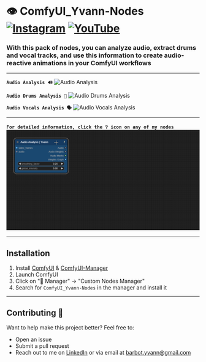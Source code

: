# 👁️ ComfyUI_Yvann-Nodes  [![Instagram](https://img.shields.io/badge/yvann.mp4-white?style=for-the-badge&logo=instagram&logoColor=E4405F)](https://www.instagram.com/yvann.mp4/) [![YouTube](https://img.shields.io/badge/yvann.mp4-white?style=for-the-badge&logo=youtube&logoColor=FF0000)](https://www.youtube.com/channel/yvann.mp4)




### **With this pack of nodes, you can analyze audio, extract drums and vocal tracks, and use this information to create audio-reactive animations in your ComfyUI workflows**
---

**`Audio Analysis 🔊`**
![Audio Analysis](./assets/AudioAnalysis-Demo.gif)

**`Audio Drums Analysis 🥁`**
![Audio Drums Analysis](./assets/AudioDrumsAnalysis-Demo.gif)

**`Audio Vocals Analysis 🗣️`**
![Audio Vocals Analysis](./assets/AudioVocalsAnalysis-Demo.gif)

---

**`For detailed information, click the ❔ icon on any of my nodes`**
![Help PopUp](./assets/HelpPopUp-Demo.gif)

---

## Installation
1. Install [ComfyUI](https://github.com/comfyanonymous/ComfyUI) & [ComfyUI-Manager](https://github.com/ltdrdata/ComfyUI-Manager)
2. Launch ComfyUI
3. Click on "🧩 Manager" -> "Custom Nodes Manager"
4. Search for `ComfyUI_Yvann-Nodes` in the manager and install it

---

## Contributing 🙌  
Want to help make this project better? Feel free to:

- Open an issue
- Submit a pull request
- Reach out to me on [LinkedIn](https://www.linkedin.com/in/yvann-barbot/) or via email at [barbot.yvann@gmail.com](mailto:barbot.yvann@gmail.com)
